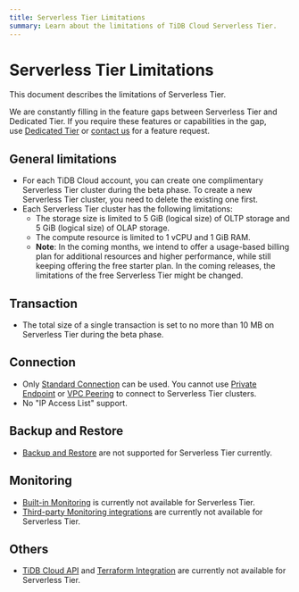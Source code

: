 ```yaml
---
title: Serverless Tier Limitations
summary: Learn about the limitations of TiDB Cloud Serverless Tier.
---
```


# Serverless Tier Limitations

<!-- markdownlint-disable MD026 -->

This document describes the limitations of Serverless Tier. 

We are constantly filling in the feature gaps between Serverless Tier and Dedicated Tier. If you require these features or capabilities in the gap, use [Dedicated Tier](/tidb-cloud/select-cluster-tier.md#dedicated-tier) or [contact us](https://www.pingcap.com/contact-us/?from=en) for a feature request.

## General limitations

- For each TiDB Cloud account, you can create one complimentary Serverless Tier cluster during the beta phase. To create a new Serverless Tier cluster, you need to delete the existing one first.
- Each Serverless Tier cluster has the following limitations:
    - The storage size is limited to 5 GiB (logical size) of OLTP storage and 5 GiB (logical size) of OLAP storage.
    - The compute resource is limited to 1 vCPU and 1 GiB RAM.
    - **Note**: In the coming months, we intend to offer a usage-based billing plan for additional resources and higher performance, while still keeping offering the free starter plan. In the coming releases, the limitations of the free Serverless Tier might be changed.

## Transaction

- The total size of a single transaction is set to no more than 10 MB on Serverless Tier during the beta phase.

## Connection

- Only [Standard Connection](/tidb-cloud/connect-to-tidb-cluster.md#connect-via-standard-connection) can be used. You cannot use [Private Endpoint](/tidb-cloud/set-up-private-endpoint-connections.md) or [VPC Peering](/tidb-cloud/set-up-vpc-peering-connections.md) to connect to Serverless Tier clusters. 
- No "IP Access List" support.

## Backup and Restore

- [Backup and Restore](/tidb-cloud/backup-and-restore.md) are not supported for Serverless Tier currently.

## Monitoring

- [Built-in Monitoring](/tidb-cloud/built-in-monitoring.md) is currently not available for Serverless Tier.
- [Third-party Monitoring integrations](/tidb-cloud/third-party-monitoring-integrations.md) are currently not available for Serverless Tier.

## Others

- [TiDB Cloud API](/tidb-cloud/api-overview.md) and [Terraform Integration](/tidb-cloud/terraform-tidbcloud-provider-overview.md) are currently not available for Serverless Tier.
